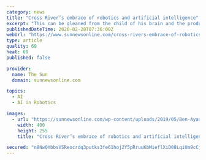 ```yaml
---
category: news
title: "Cross River’s embrace of robotics and artificial intelligence"
excerpt: "This can be gleaned from the child of his brain and the product of his ingenuity, the Ministry of Robotics and Artificial Intelligence. Governor Ayade has the presence of mind to realise that the future of science rests with Artificial intelligence hence his decision to frog- leap Cross River into that uncharted course by establishing the ..."
publishedDateTime: 2020-02-28T07:36:00Z
webUrl: "https://www.sunnewsonline.com/cross-rivers-embrace-of-robotics-and-artificial-intelligence/"
type: article
quality: 69
heat: 69
published: false

provider:
  name: The Sun
  domain: sunnewsonline.com

topics:
  - AI
  - AI in Robotics

images:
  - url: "https://sunnewsonline.com/wp-content/uploads/2019/05/Ben-Ayade.jpg"
    width: 400
    height: 255
    title: "Cross River’s embrace of robotics and artificial intelligence"

secured: "n8NwQYbbsVSReocrdq3putks3fe61hoj2Y5pRruuKbMieflXiD08LqiUm9cCjdghHWayicZ0kbvLYUQe4Yydkp90smZx6LlZ01SHIdgyXBYvltvscx435hIrVGpZ19cOqkA6ioTZ6RdMmN6gnQbGj4RwCwbEBDmzA0yYl2IQaULIEmzFVc0uETGgxkdiIUt1JXFtmlAJ/JDCS37xaiusO28BigZGFMGphHsN8nKVYwziaP69Dcms9SoP4RjEXvLZ4RaKlwuRUN1x8452vAASkb0nP03QERD6K1YHp61zg9RER0cuR1xCkNtRox38dqAE;doDdIqzlLDf8OwwXOAcQ5w=="
---
```


